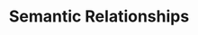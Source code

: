 ---
types: "word"

title: "Semantic Relationships"

categories: ['']

tags: ['Semantic', 'Relationships']

arabic: 'العلاقات المعنوية'

arexps: []

enwords: ['Semantic Relationships']

enexps: []

arlexicons: 'ع'

enlexicons: 'S'

authors: ['Ruqayya Roshdy']

translators: ['']

citations: 'تطبيقات الذكاء الاصطناعي في خدمة اللغة العربية'

sources: 'مركز الملك عبدالله بن عبدالعزيز الدولي لخدمة اللغة العربية'

word: "true"

slug: ""
---